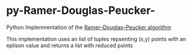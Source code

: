 # py-Ramer-Douglas-Peucker-
Python Implenmentation of the [Ramer–Douglas–Peucker algorithm](https://en.wikipedia.org/wiki/Ramer%E2%80%93Douglas%E2%80%93Peucker_algorithm)

This implementation uses an list of tuples repsenting (x,y) points with an eplison value and returns a list with reduced points




